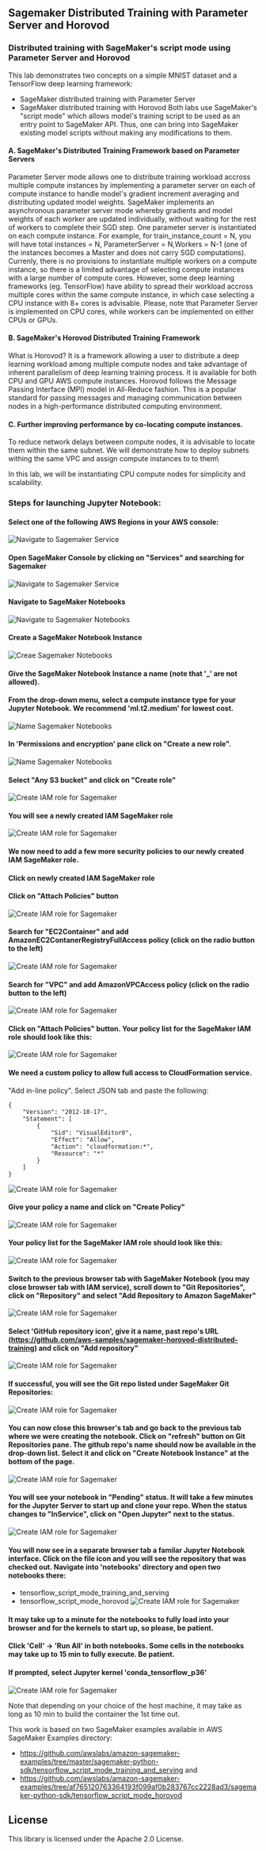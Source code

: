## Sagemaker Distributed Training with Parameter Server and Horovod




### Distributed training with SageMaker's script mode using Parameter Server and Horovod 

This lab demonstrates two concepts on a simple MNIST dataset and a TensorFlow deep learning framework:
- SageMaker distributed training with Parameter Server
- SageMaker distributed training with Horovod 
Both labs use SageMaker's "script mode" which allows model's training script to be used as an entry point to SageMaker API. Thus, one can bring into SageMaker existing model scripts without making any modifications to them.

#### A. SageMaker's Distributed Training Framework based on Parameter Servers

Parameter Server mode allows one to distribute training workload accross multiple compute instances by implementing a parameter server on each of compute instance to handle model's gradient increment averaging and distributing updated model weights. SageMaker implements an asynchronous parameter server mode whereby gradients and model weights of each worker are updated individually, without waiting for the rest of workers to complete their SGD step. One parameter server is instantiated on each compute instance. For example, for train_instance_count = N, you will have total instances = N, ParameterServer = N,Workers = N-1 (one of the instances becomes a Master and does not carry SGD computations). Currenly, there is no provisions to instantiate multiple workers on a compute instance, so there is a limited advantage of selecting compute instances with a large number of compute cores. However, some deep learning frameworks (eg. TensorFlow) have ability to spread their workload accross multiple cores within the same compute instance, in which case selecting a CPU instance with 8+ cores is advisable. Please, note that Parameter Server is implemented on CPU cores, while workers can be implemented on either CPUs or GPUs. 

#### B. SageMaker's Horovod Distributed Training Framework 

What is Horovod? It is a framework allowing a user to distribute a deep learning workload among multiple compute nodes and take advantage of inherent parallelism of deep learning training process. It is available for both CPU and GPU AWS compute instances. Horovod follows the Message Passing Interface (MPI) model in All-Reduce fashion. This is a popular standard for passing messages and managing communication between nodes in a high-performance distributed computing environment. 

#### C. Further improving performance by co-locating compute instances.

To reduce network delays between compute nodes, it is advisable to locate them within the same subnet. We will demonstrate how to deploy subnets withing the same VPC and assign compute instances to to them\

In this lab, we will be instantiating CPU compute nodes for simplicity and scalability. 

### Steps for launching Jupyter Notebook:
#### Select one of the following AWS Regions in your AWS console:
![Navigate to Sagemaker Service](/images/image-20.png)


#### Open SageMaker Console by clicking on "Services" and searching for Sagemaker
![Navigate to Sagemaker Service](/images/image-1.png)



#### Navigate to SageMaker Notebooks
![Navigate to Sagemaker Notebooks](/images/image-2.png)



#### Create a SageMaker Notebook Instance
![Creae Sagemaker Notebooks](/images/image-3.png)


#### Give the SageMaker Notebook Instance a name (note that '_' are not allowed). 
#### From the drop-down menu, select a compute instance type for your Jupyter Notebook. We recommend 'ml.t2.medium' for lowest cost.
![Name Sagemaker Notebooks](/images/image-21.png)

#### In 'Permissions and encryption' pane click on "Create a new role".
![Name Sagemaker Notebooks](/images/image-4.png)

#### Select "Any S3 bucket" and click on "Create role"
![Create IAM role for Sagemaker](/images/image-5.png)

#### You will see a newly created IAM SageMaker role
![Create IAM role for Sagemaker](/images/image-6.png)

#### We now need to add a few more security policies to our newly created IAM SageMaker role.

#### Click on newly created IAM SageMaker role

#### Click on "Attach Policies" button
![Create IAM role for Sagemaker](/images/image-22.png)

#### Search for "EC2Container" and add AmazonEC2ContanerRegistryFullAccess policy (click on the radio button to the left)
![Create IAM role for Sagemaker](/images/image-7.png)



#### Search for "VPC" and add AmazonVPCAccess policy (click on the radio button to the left)
![Create IAM role for Sagemaker](/images/image-8.png)



#### Click on "Attach Policies" button. Your policy list for the SageMaker IAM role should look like this:
![Create IAM role for Sagemaker](/images/image-9.png)



#### We need a custom policy to allow full access to CloudFormation service. 
"Add in-line policy". Select JSON tab and paste the following:

```
{
    "Version": "2012-10-17",
    "Statement": [
        {
            "Sid": "VisualEditor0",
            "Effect": "Allow",
            "Action": "cloudformation:*",
            "Resource": "*"
        }
    ]
}
```


![Create IAM role for Sagemaker](/images/image-10.png)

#### Give your policy a name and click on "Create Policy"
![Create IAM role for Sagemaker](/images/image-11.png)



#### Your policy list for the SageMaker IAM role should look like this:
![Create IAM role for Sagemaker](/images/image-12.png)



#### Switch to the previous browser tab with SageMaker Notebook (you may close browser tab with IAM service), scroll down to "Git Repositories", click on "Repository" and select "Add Repository to Amazon SageMaker"
![Create IAM role for Sagemaker](/images/image-13.png)



#### Select 'GitHub repository icon', give it a name, past repo's URL (https://github.com/aws-samples/sagemaker-horovod-distributed-training) and click on "Add repository"
![Create IAM role for Sagemaker](/images/image-14.png)



#### If successful, you will see the Git repo listed under SageMaker Git Repositories:
![Create IAM role for Sagemaker](/images/image-15.png)


#### You can now close this browser's tab and go back to the previous tab where we were creating the notebook. Click on "refresh" button on Git Repositories pane. The github repo's name should now be available in the drop-down list. Select it and click on "Create Notebook Instance" at the bottom of the page.
![Create IAM role for Sagemaker](/images/image-16.png)



#### You will see your notebook in "Pending" status. It will take a few minutes for the Jupyter Server to start up and clone your repo. When the status changes to "InService", click on "Open Jupyter" next to the status.
![Create IAM role for Sagemaker](/images/image-17.png)

#### You will now see in a separate browser tab a familar Jupyter Notebook interface. Click on the file icon and you will see the repository that was checked out. Navigate into 'notebooks' directory and open two notebooks there:

- tensorflow_script_mode_training_and_serving
- tensorflow_script_mode_horovod
![Create IAM role for Sagemaker](/images/image-18.png)



#### It may take up to a minute for the notebooks to fully load into your browser and for the kernels to start up, so please, be patient.
#### Click 'Cell' -> 'Run All' in both notebooks. Some cells in the notebooks may take up to 15 min to fully execute. Be patient.
#### If prompted, select Jupyter kernel 'conda_tensorflow_p36'
![Create IAM role for Sagemaker](/images/image-19.png)


Note that depending on your choice of the host machine, it may take as long as 10 min to build the container the 1st time out. 

This work is based on two SageMaker examples available in AWS SageMaker Examples directory:
- https://github.com/awslabs/amazon-sagemaker-examples/tree/master/sagemaker-python-sdk/tensorflow_script_mode_training_and_serving
and
- https://github.com/awslabs/amazon-sagemaker-examples/tree/af765120763364193f099af0b283767cc2228ad3/sagemaker-python-sdk/tensorflow_script_mode_horovod


## License

This library is licensed under the Apache 2.0 License. 
